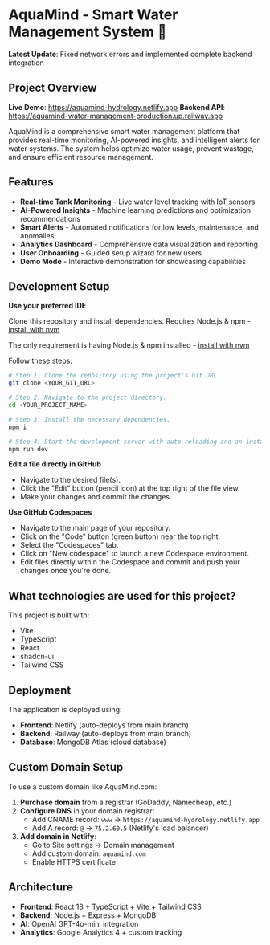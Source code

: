 # AquaMind - Smart Water Management System 🚀

**Latest Update**: Fixed network errors and implemented complete backend integration

## Project Overview

**Live Demo**: https://aquamind-hydrology.netlify.app
**Backend API**: https://aquamind-water-management-production.up.railway.app

AquaMind is a comprehensive smart water management platform that provides real-time monitoring, AI-powered insights, and intelligent alerts for water systems. The system helps optimize water usage, prevent wastage, and ensure efficient resource management.

## Features

- **Real-time Tank Monitoring** - Live water level tracking with IoT sensors
- **AI-Powered Insights** - Machine learning predictions and optimization recommendations  
- **Smart Alerts** - Automated notifications for low levels, maintenance, and anomalies
- **Analytics Dashboard** - Comprehensive data visualization and reporting
- **User Onboarding** - Guided setup wizard for new users
- **Demo Mode** - Interactive demonstration for showcasing capabilities

## Development Setup

**Use your preferred IDE**

Clone this repository and install dependencies. Requires Node.js & npm - [install with nvm](https://github.com/nvm-sh/nvm#installing-and-updating)

The only requirement is having Node.js & npm installed - [install with nvm](https://github.com/nvm-sh/nvm#installing-and-updating)

Follow these steps:

```sh
# Step 1: Clone the repository using the project's Git URL.
git clone <YOUR_GIT_URL>

# Step 2: Navigate to the project directory.
cd <YOUR_PROJECT_NAME>

# Step 3: Install the necessary dependencies.
npm i

# Step 4: Start the development server with auto-reloading and an instant preview.
npm run dev
```

**Edit a file directly in GitHub**

- Navigate to the desired file(s).
- Click the "Edit" button (pencil icon) at the top right of the file view.
- Make your changes and commit the changes.

**Use GitHub Codespaces**

- Navigate to the main page of your repository.
- Click on the "Code" button (green button) near the top right.
- Select the "Codespaces" tab.
- Click on "New codespace" to launch a new Codespace environment.
- Edit files directly within the Codespace and commit and push your changes once you're done.

## What technologies are used for this project?

This project is built with:

- Vite
- TypeScript
- React
- shadcn-ui
- Tailwind CSS

## Deployment

The application is deployed using:
- **Frontend**: Netlify (auto-deploys from main branch)
- **Backend**: Railway (auto-deploys from main branch)
- **Database**: MongoDB Atlas (cloud database)

## Custom Domain Setup

To use a custom domain like AquaMind.com:

1. **Purchase domain** from a registrar (GoDaddy, Namecheap, etc.)
2. **Configure DNS** in your domain registrar:
   - Add CNAME record: `www` → `https://aquamind-hydrology.netlify.app`
   - Add A record: `@` → `75.2.60.5` (Netlify's load balancer)
3. **Add domain in Netlify**:
   - Go to Site settings → Domain management
   - Add custom domain: `aquamind.com`
   - Enable HTTPS certificate

## Architecture

- **Frontend**: React 18 + TypeScript + Vite + Tailwind CSS
- **Backend**: Node.js + Express + MongoDB
- **AI**: OpenAI GPT-4o-mini integration
- **Analytics**: Google Analytics 4 + custom tracking
